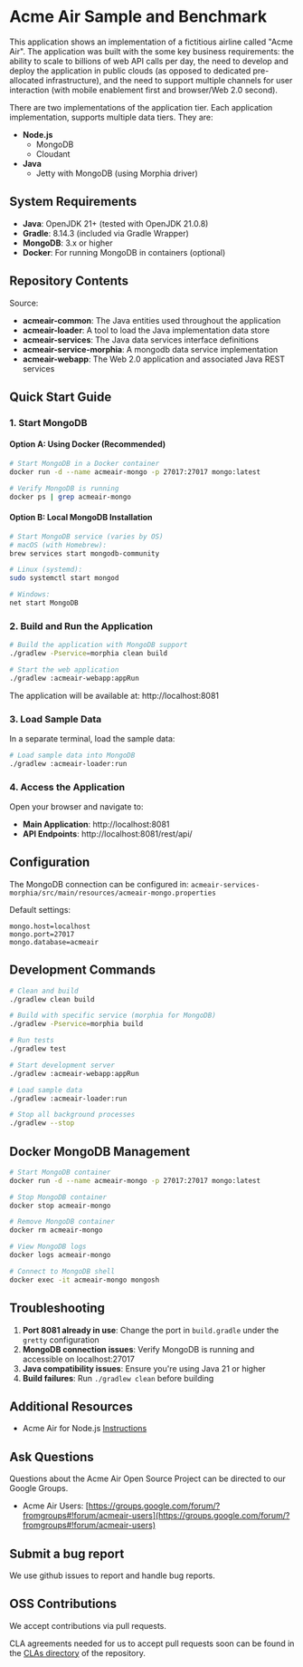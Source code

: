 # Acme Air Sample and Benchmark

This application shows an implementation of a fictitious airline called "Acme Air".  The application was built with the some key business requirements: the ability to scale to billions of web API calls per day, the need to develop and deploy the application in public clouds (as opposed to dedicated pre-allocated infrastructure), and the need to support multiple channels for user interaction (with mobile enablement first and browser/Web 2.0 second).

There are two implementations of the application tier. Each application implementation, supports multiple data tiers.  They are:
- **Node.js**
  - MongoDB
  - Cloudant
- **Java**
  - Jetty with MongoDB (using Morphia driver)

## System Requirements

- **Java**: OpenJDK 21+ (tested with OpenJDK 21.0.8)
- **Gradle**: 8.14.3 (included via Gradle Wrapper)
- **MongoDB**: 3.x or higher
- **Docker**: For running MongoDB in containers (optional)

## Repository Contents

Source:

- **acmeair-common**: The Java entities used throughout the application
- **acmeair-loader**:  A tool to load the Java implementation data store
- **acmeair-services**:  The Java data services interface definitions
- **acmeair-service-morphia**:  A mongodb data service implementation
- **acmeair-webapp**:  The Web 2.0 application and associated Java REST services

## Quick Start Guide

### 1. Start MongoDB

#### Option A: Using Docker (Recommended)
```bash
# Start MongoDB in a Docker container
docker run -d --name acmeair-mongo -p 27017:27017 mongo:latest

# Verify MongoDB is running
docker ps | grep acmeair-mongo
```

#### Option B: Local MongoDB Installation
```bash
# Start MongoDB service (varies by OS)
# macOS (with Homebrew):
brew services start mongodb-community

# Linux (systemd):
sudo systemctl start mongod

# Windows:
net start MongoDB
```

### 2. Build and Run the Application

```bash
# Build the application with MongoDB support
./gradlew -Pservice=morphia clean build

# Start the web application
./gradlew :acmeair-webapp:appRun
```

The application will be available at: http://localhost:8081

### 3. Load Sample Data

In a separate terminal, load the sample data:

```bash
# Load sample data into MongoDB
./gradlew :acmeair-loader:run
```

### 4. Access the Application

Open your browser and navigate to:
- **Main Application**: http://localhost:8081
- **API Endpoints**: http://localhost:8081/rest/api/

## Configuration

The MongoDB connection can be configured in:
`acmeair-services-morphia/src/main/resources/acmeair-mongo.properties`

Default settings:
```properties
mongo.host=localhost
mongo.port=27017
mongo.database=acmeair
```

## Development Commands

```bash
# Clean and build
./gradlew clean build

# Build with specific service (morphia for MongoDB)
./gradlew -Pservice=morphia build

# Run tests
./gradlew test

# Start development server
./gradlew :acmeair-webapp:appRun

# Load sample data
./gradlew :acmeair-loader:run

# Stop all background processes
./gradlew --stop
```

## Docker MongoDB Management

```bash
# Start MongoDB container
docker run -d --name acmeair-mongo -p 27017:27017 mongo:latest

# Stop MongoDB container
docker stop acmeair-mongo

# Remove MongoDB container
docker rm acmeair-mongo

# View MongoDB logs
docker logs acmeair-mongo

# Connect to MongoDB shell
docker exec -it acmeair-mongo mongosh
```

## Troubleshooting

1. **Port 8081 already in use**: Change the port in `build.gradle` under the `gretty` configuration
2. **MongoDB connection issues**: Verify MongoDB is running and accessible on localhost:27017
3. **Java compatibility issues**: Ensure you're using Java 21 or higher
4. **Build failures**: Run `./gradlew clean` before building

## Additional Resources

* Acme Air for Node.js [Instructions](https://github.com/acmeair/acmeair-nodejs/blob/master/README.md)

## Ask Questions

Questions about the Acme Air Open Source Project can be directed to our Google Groups.

* Acme Air Users: [https://groups.google.com/forum/?fromgroups#!forum/acmeair-users](https://groups.google.com/forum/?fromgroups#!forum/acmeair-users)

## Submit a bug report

We use github issues to report and handle bug reports.

## OSS Contributions

We accept contributions via pull requests.

CLA agreements needed for us to accept pull requests soon can be found in the [CLAs directory](CLAs) of the repository.
